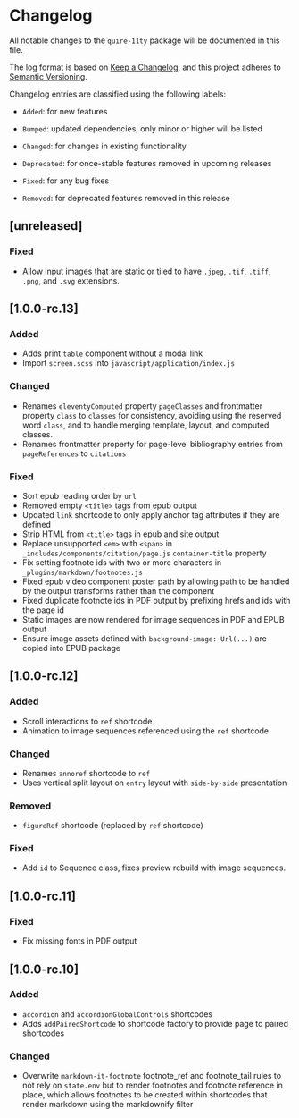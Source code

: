 # Changelog

All notable changes to the `quire-11ty` package will be documented in this file.

The log format is based on [Keep a Changelog](https://keepachangelog.com/en/1.0.0/), and this project adheres to [Semantic Versioning](https://semver.org/spec/v2.0.0.html).

Changelog entries are classified using the following labels:

- `Added`: for new features

- `Bumped`: updated dependencies, only minor or higher will be listed

- `Changed`: for changes in existing functionality

- `Deprecated`: for once-stable features removed in upcoming releases

- `Fixed`: for any bug fixes

- `Removed`: for deprecated features removed in this release

## [unreleased]

### Fixed

- Allow input images that are static or tiled to have `.jpeg`, `.tif`, `.tiff`, `.png`, and `.svg` extensions.

## [1.0.0-rc.13]

### Added

- Adds print `table` component without a modal link
- Import `screen.scss` into `javascript/application/index.js`

### Changed

- Renames `eleventyComputed` property `pageClasses` and frontmatter property `class` to `classes` for consistency, avoiding using the reserved word `class`, and to handle merging template, layout, and computed classes.
- Renames frontmatter property for page-level bibliography entries from `pageReferences` to `citations`

### Fixed

- Sort epub reading order by `url`
- Removed empty `<title>` tags from epub output
- Updated `link` shortcode to only apply anchor tag attributes if they are defined
- Strip HTML from `<title>` tags in epub and site output
- Replace unsupported `<em>` with `<span>` in `_includes/components/citation/page.js` `container-title` property
- Fix setting footnote ids with two or more characters in `_plugins/markdown/footnotes.js`
- Fixed epub video component poster path by allowing path to be handled by the output transforms rather than the component
- Fixed duplicate footnote ids in PDF output by prefixing hrefs and ids with the page id
- Static images are now rendered for image sequences in PDF and EPUB output
- Ensure image assets defined with `background-image: Url(...)` are copied into EPUB package

## [1.0.0-rc.12]

### Added

- Scroll interactions to `ref` shortcode
- Animation to image sequences referenced using the `ref` shortcode

### Changed

- Renames `annoref` shortcode to `ref`
- Uses vertical split layout on `entry` layout with `side-by-side` presentation

### Removed

- `figureRef` shortcode (replaced by `ref` shortcode)

### Fixed

- Add `id` to Sequence class, fixes preview rebuild with image sequences.

## [1.0.0-rc.11]

### Fixed

- Fix missing fonts in PDF output

## [1.0.0-rc.10]

### Added
- `accordion` and `accordionGlobalControls` shortcodes
- Adds `addPairedShortcode` to shortcode factory to provide page to paired shortcodes

### Changed
- Overwrite `markdown-it-footnote` footnote_ref and footnote_tail rules to not rely on `state.env` but to render footnotes and footnote reference in place, which allows footnotes to be created within shortcodes that render markdown using the markdownify filter
